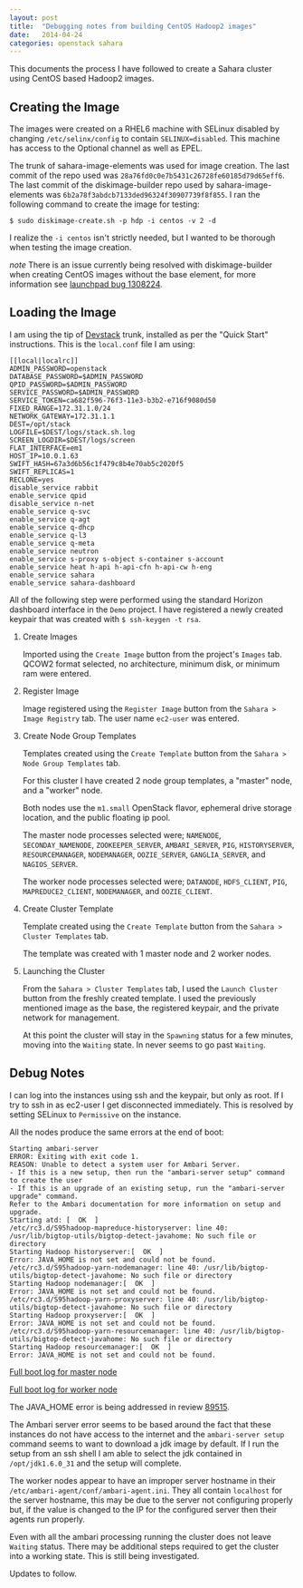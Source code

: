 ```yaml
---
layout: post
title:  "Debugging notes from building CentOS Hadoop2 images"
date:   2014-04-24
categories: openstack sahara
---
```


This documents the process I have followed to create a Sahara cluster using
CentOS based Hadoop2 images.

Creating the Image
----

The images were created on a RHEL6 machine with SELinux disabled by changing
`/etc/selinx/config` to contain `SELINUX=disabled`. This machine
has access to the Optional channel as well as EPEL.

The trunk of sahara-image-elements was used for image creation. The last commit
of the repo used was `28a76fd0c0e7b5431c26728fe60185d79d65eff6`. The last
commit of the diskimage-builder repo used by sahara-image-elements was
`6b2a78f3abdcb7133ded96324f30907739f8f855`. I ran the following command to
create the image for testing:

    $ sudo diskimage-create.sh -p hdp -i centos -v 2 -d

I realize the `-i centos` isn't strictly needed, but I wanted to be thorough
when testing the image creation.

*note* There is an issue currently being resolved with diskimage-builder when
creating CentOS images without the base element, for more information see
[launchpad bug 1308224](https://bugs.launchpad.net/diskimage-builder/+bug/1308224).

Loading the Image
----

I am using the tip of [Devstack](http://devstack.org) trunk, installed as per
the "Quick Start" instructions. This is the `local.conf` file I am using:

    [[local|localrc]]
    ADMIN_PASSWORD=openstack
    DATABASE_PASSWORD=$ADMIN_PASSWORD
    QPID_PASSWORD=$ADMIN_PASSWORD
    SERVICE_PASSWORD=$ADMIN_PASSWORD
    SERVICE_TOKEN=ca682f596-76f3-11e3-b3b2-e716f9080d50
    FIXED_RANGE=172.31.1.0/24
    NETWORK_GATEWAY=172.31.1.1
    DEST=/opt/stack
    LOGFILE=$DEST/logs/stack.sh.log
    SCREEN_LOGDIR=$DEST/logs/screen
    FLAT_INTERFACE=em1
    HOST_IP=10.0.1.63
    SWIFT_HASH=67a3d6b56c1f479c8b4e70ab5c2020f5
    SWIFT_REPLICAS=1
    RECLONE=yes
    disable_service rabbit
    enable_service qpid
    disable_service n-net
    enable_service q-svc
    enable_service q-agt
    enable_service q-dhcp
    enable_service q-l3
    enable_service q-meta
    enable_service neutron
    enable_service s-proxy s-object s-container s-account
    enable_service heat h-api h-api-cfn h-api-cw h-eng
    enable_service sahara
    enable_service sahara-dashboard

All of the following step were performed using the standard Horizon dashboard
interface in the `Demo` project. I have registered a newly created keypair
that was created with `$ ssh-keygen -t rsa`.

1. Create Images

    Imported using the `Create Image` button from the project's `Images` tab.
    QCOW2 format selected, no architecture, minimum disk, or minimum ram were
    entered.

2. Register Image

    Image registered using the `Register Image` button from the
    `Sahara > Image Registry` tab. The user name `ec2-user` was entered.

3. Create Node Group Templates

    Templates created using the `Create Template` button from the
    `Sahara > Node Group Templates` tab.

    For this cluster I have created 2 node group templates, a "master" node,
    and a "worker" node.

    Both nodes use the `m1.small` OpenStack flavor, ephemeral drive storage
    location, and the public floating ip pool.

    The master node processes selected were; `NAMENODE`, `SECONDAY_NAMENODE`,
    `ZOOKEEPER_SERVER`, `AMBARI_SERVER`, `PIG`, `HISTORYSERVER`,
    `RESOURCEMANAGER`, `NODEMANAGER`, `OOZIE_SERVER`, `GANGLIA_SERVER`, and
    `NAGIOS_SERVER`.

    The worker node processes selected were; `DATANODE`, `HDFS_CLIENT`, `PIG`,
    `MAPREDUCE2_CLIENT`, `NODEMANAGER`, and `OOZIE_CLIENT`.

4. Create Cluster Template

    Template created using the `Create Template` button from the
    `Sahara > Cluster Templates` tab.

    The template was created with 1 master node and 2 worker nodes.

5. Launching the Cluster

    From the `Sahara > Cluster Templates` tab, I used the `Launch Cluster`
    button from the freshly created template. I used the previously mentioned
    image as the base, the registered keypair, and the private network for
    management.

    At this point the cluster will stay in the `Spawning` status for a few
    minutes, moving into the `Waiting` state. In never seems to go past
    `Waiting`.

Debug Notes
----

I can log into the instances using ssh and the keypair, but only as root.
If I try to ssh in as ec2-user I get disconnected immediately. This is
resolved by setting SELinux to `Permissive` on the instance.

All the nodes produce the same errors at the end of boot:

    Starting ambari-server
    ERROR: Exiting with exit code 1. 
    REASON: Unable to detect a system user for Ambari Server.
    - If this is a new setup, then run the "ambari-server setup" command to create the user
    - If this is an upgrade of an existing setup, run the "ambari-server upgrade" command.
    Refer to the Ambari documentation for more information on setup and upgrade.
    Starting atd: [  OK  ]
    /etc/rc3.d/S95hadoop-mapreduce-historyserver: line 40: /usr/lib/bigtop-utils/bigtop-detect-javahome: No such file or directory
    Starting Hadoop historyserver:[  OK  ]
    Error: JAVA_HOME is not set and could not be found.
    /etc/rc3.d/S95hadoop-yarn-nodemanager: line 40: /usr/lib/bigtop-utils/bigtop-detect-javahome: No such file or directory
    Starting Hadoop nodemanager:[  OK  ]
    Error: JAVA_HOME is not set and could not be found.
    /etc/rc3.d/S95hadoop-yarn-proxyserver: line 40: /usr/lib/bigtop-utils/bigtop-detect-javahome: No such file or directory
    Starting Hadoop proxyserver:[  OK  ]
    Error: JAVA_HOME is not set and could not be found.
    /etc/rc3.d/S95hadoop-yarn-resourcemanager: line 40: /usr/lib/bigtop-utils/bigtop-detect-javahome: No such file or directory
    Starting Hadoop resourcemanager:[  OK  ]
    Error: JAVA_HOME is not set and could not be found.

[Full boot log for master node](https://gist.github.com/elmiko/31294ea3a36f4f25c445)

[Full boot log for worker node](https://gist.github.com/elmiko/bb7be3694a39fbdc083f)

The JAVA\_HOME error is being addressed in review
[89515](https://review.openstack.org/#/c/89515/).

The Ambari server error seems to be based around the fact that these instances
do not have access to the internet and the `ambari-server setup` command
seems to want to download a jdk image by default. If I run the setup from an
ssh shell I am able to select the jdk contained in `/opt/jdk1.6.0_31` and the
setup will complete.

The worker nodes appear to have an improper server hostname in their
`/etc/ambari-agent/conf/ambari-agent.ini`. They all contain `localhost` for
the server hostname, this may be due to the server not configuring properly
but, if the value is changed to the IP for the configured server then their
agents run properly.

Even with all the ambari processing running the cluster does not leave
`Waiting` status. There may be additional steps required to get the cluster
into a working state. This is still being investigated.

Updates to follow.
